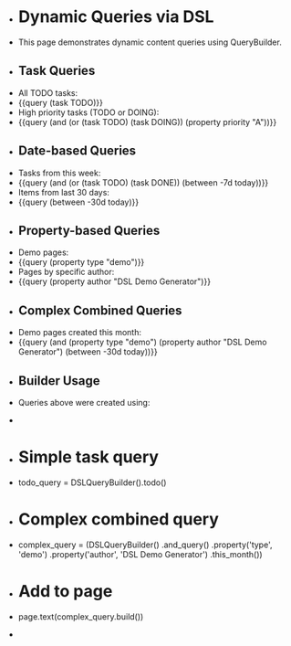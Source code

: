 - # Dynamic Queries via DSL
- This page demonstrates dynamic content queries using QueryBuilder.
- ## Task Queries
- All TODO tasks:
- {{query (task TODO)}}
- High priority tasks (TODO or DOING):
- {{query (and (or (task TODO) (task DOING)) (property priority "A"))}}
- ## Date-based Queries
- Tasks from this week:
- {{query (and (or (task TODO) (task DONE)) (between -7d today))}}
- Items from last 30 days:
- {{query (between -30d today)}}
- ## Property-based Queries
- Demo pages:
- {{query (property type "demo")}}
- Pages by specific author:
- {{query (property author "DSL Demo Generator")}}
- ## Complex Combined Queries
- Demo pages created this month:
- {{query (and (property type "demo") (property author "DSL Demo Generator") (between -30d today))}}
- ## Builder Usage
- Queries above were created using:
- ```python
- # Simple task query
- todo_query = DSLQueryBuilder().todo()
- # Complex combined query
- complex_query = (DSLQueryBuilder()
	.and_query()
		.property('type', 'demo')
			.property('author', 'DSL Demo Generator')
				.this_month())
- # Add to page
- page.text(complex_query.build())
- ```